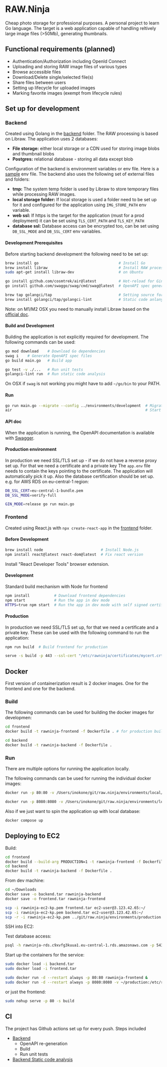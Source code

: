# RAW.Ninja

Cheap photo storage for professional purposes. A personal project to learn Go language.
The target is a web application capable of handling reltively large image files (>50Mb), generating thumbnails.

## Functional requirements (planned)

- Authentication/Authorization including OpenId Connect
- Uploading and storing RAW image files of various types
- Browse accessible files
- Download/Delete single/selected file(s)
- Share files between users
- Setting up lifecycle for uploaded images
- Marking favorite images (exempt from lifecycle rules)

## Set up for development

### Backend

Created using Golang in the [backend](/backend) folder. The RAW processing is based on Libraw. The application uses 2 databases:

- **File storage:** either local storage or a CDN used for storing image blobs and thumbnail blobs
- **Postgres:** relational database - storing all data except blob

Configuration of the backend is environment variables or env file. Here is a [sample](/environments/local.env) env file.
The backend also uses the following set of external files and folders:

- **tmp:** The system temp folder is used by Libraw to store temporary files while processing RAW images.
- **local storage folder:** If local storage is used a folder need to be set up for it and configured for the application using `IMG_STORE_PATH` env variable.
- **web ssl:** If https is the target for the application (must for a prod deployment) it can be set using `TLS_CERT_PATH` and `TLS_KEY_PATH`
- **database ssl:** Database access can be encrypted too, can be set using `DB_SSL_MODE` and `DB_SSL_CERT` env variables.

#### Development Prerequisites

Before starting backend development the following need to be set up:

``` sh
brew install go                                    # Install Go
brew install libraw                                # Install RAW processing library on OSX, or
sudo apt-get install libraw-dev                    # on Ubuntu

go install github.com/cosmtrek/air@latest          # Hot-reload for Gin server
go install github.com/swaggo/swag/cmd/swag@latest  # OpenAPI spec generator

brew tap golangci/tap                              # Setting source for brew, then
brew install golangci/tap/golangci-lint            # Static code anlanysis for Go
```

Note: on M1/M2 OSX you need to manually install Libraw based on the [official doc](https://www.libraw.org/docs/Install-LibRaw-eng.html).

#### Build and Development

Building the application is not explicitly required for development. The following commands can be used:

``` sh
go mod download    # Download Go dependencies
swag i    # Generate OpenAPI spec files
go build main.go   # Build app

go test -v ./...   # Run unit tests
golangci-lint run  # Run static code analysis
```

On OSX if `swag` is not working you might have to add `~/go/bin` to your PATH.

#### Run

``` sh
go run main.go --migrate --config ../environments/development  # Migrate the database and launch app
air                                                            # Start the web application with hot-reload for development
```

#### API doc

When the application is running, the OpenAPI documentation is available with [Swagger](http://localhost:8080/swagger/doc.json).

#### Production environment

In production we need SSL/TLS set up - if we do not have a reverse proxy set up. For that we need a certificate and a private key
The `app.env` file needs to contain the keys pointing to the certificate. The application will automatically pick it up.
Also the database certification should be set up. e.g. for AWS RDS on eu-central-1 region:

``` sh
DB_SSL_CERT=eu-central-1-bundle.pem 
DB_SSL_MODE=verify-full
```

``` sh
GIN_MODE=release go run main.go
```

### Frontend

Created using React.js with `npx create-react-app` in the [frontend](/frontend) folder.

#### Before Development

``` sh
brew install node                          # Install Node.js
npm install react@latest react-dom@latest  # Fix react version 
```

Install "React Developer Tools" browser extension.

#### Development

Standard build mechanism with Node for frontend

``` sh
npm install           # Download frontend dependencies 
npm start             # Run the app in dev mode
HTTPS=true npm start  # Run the app in dev mode with self signed certification over https
```

#### Production

In production we need SSL/TLS set up, for that we need a certificate and a private key. These can be used with the following command to run the application:

``` sh
npm run build  # Build frontend for production

serve -s build -p 443 --ssl-cert "/etc/rawninja/certificates/mycert.crt" --ssl-key "/etc/rawninja/certificates/mykey.key"
```

## Docker

First version of containerization result is 2 docker images. One for the frontend and one for the backend.

### Build

The following commands can be used for building the docker images for developmen:

``` sh
cd frontend
docker build -t rawninja-frontend -f Dockerfile . # for production build use the --build-arg PRODUCTION=1 flag

cd backend
docker build -t rawninja-backend -f Dockerfile . 
```

### Run

There are multiple options for running the application locally.

The following commands can be used for running the individual docker images:

``` sh
docker run -p 80:80 -v /Users/inokone/git/raw.ninja/environments/local/certificates:/etc/rawninja/certificates rawninja-frontend

docker run -p 8080:8080 -v /Users/inokone/git/raw.ninja/environments/local:/etc/rawninja --mount type=tmpfs,destination=/tmp/photos,tmpfs-size=4096 rawninja-backend
```

Also if we just want to spin the application up with local database:

``` sh
docker compose up
```

## Deploying to EC2

Build:

``` sh
cd frontend
docker build --build-arg PRODUCTION=1 -t rawninja-frontend -f Dockerfile .
cd backend
docker build -t rawninja-backend -f Dockerfile . 
```

From dev machine:

``` sh
cd ~/Downloads
docker save -o backend.tar rawninja-backend
docker save -o frontend.tar rawninja-frontend

scp -i rawninja-ec2-kp.pem frontend.tar ec2-user@3.123.42.65:~/
scp -i rawninja-ec2-kp.pem backend.tar ec2-user@3.123.42.65:~/
scp -r -i rawninja-ec2-kp.pem ../git/raw.ninja/environments/production ec2-user@3.123.42.65:~/

```

SSH into EC2:

Test database access:

``` sh
psql -h rawninja-rds.c9xvfg3kuua1.eu-central-1.rds.amazonaws.com -p 5432 -U postgres -d postgres
```

Start up the containers for the service:

``` sh
sudo docker load -i backend.tar
sudo docker load -i frontend.tar

sudo docker run -d --restart always -p 80:80 rawninja-frontend &
sudo docker run -d --restart always -p 8080:8080 -v ~/production:/etc/rawninja --mount type=tmpfs,destination=/tmp/photos,tmpfs-size=4096 --mount type=bind,source=/etc/ssl/certs,target=/etc/ssl/certs rawninja-backend &
```

or just the frontend:

``` sh
sudo nohup serve -p 80 -s build
```

## CI

The project has Github actions set up for every push.
Steps included

- [Backend](.github/workflows/build.yaml)
  - OpenAPI re-generation
  - Build
  - Run unit tests
- [Backend Static code analysis](.github/workflows/golangci-lint.yml)

